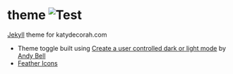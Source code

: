 # theme ![Test](https://github.com/katydecorah/theme/workflows/Test/badge.svg)

[Jekyll](https://jekyllrb.com/) theme for katydecorah.com

- Theme toggle built using [Create a user controlled dark or light mode](https://piccalil.li/tutorial/create-a-user-controlled-dark-or-light-mode) by [Andy Bell](https://andy-bell.co.uk/)
- [Feather Icons](https://feathericons.com/)
